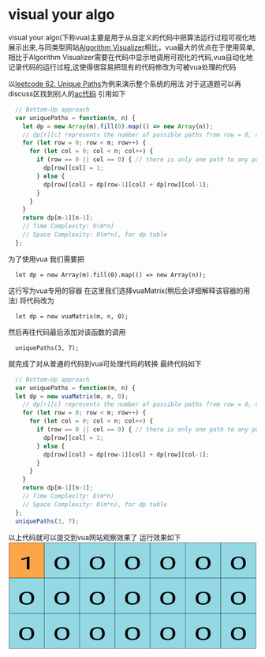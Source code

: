 # visual your algo
visual your algo(下称vua)主要是用于从自定义的代码中把算法运行过程可视化地展示出来,与同类型网站[Algorithm Visualizer]('https://github.com/algorithm-visualizer/algorithm-visualizer')相比，vua最大的优点在于使用简单,相比于Algorithm Visualizer需要在代码中显示地调用可视化的代码,vua自动化地记录代码的运行过程,这使得很容易把现有的代码修改为可被vua处理的代码

以[leetcode 62. Unique Paths]('https://leetcode.com/problems/unique-paths/')为例来演示整个系统的用法
对于这道题可以再discuss区找到别人的[ac代码]('https://leetcode.com/problems/unique-paths/discuss/934807/Two-JS-Solutions') 引用如下
```javascript
  // Bottom-Up approach
  var uniquePaths = function(m, n) {
    let dp = new Array(m).fill(0).map(() => new Array(n));
    // dp[r][c] represents the number of possible paths from row = 0, col = 0 to row = r, col = c
    for (let row = 0; row < m; row++) {
      for (let col = 0; col < n; col++) {
        if (row == 0 || col == 0) { // there is only one path to any point in first row or first column since robot can only move right or down
          dp[row][col] = 1;
        } else {
          dp[row][col] = dp[row-1][col] + dp[row][col-1];
        }
      }
    }
    return dp[m-1][n-1];
    // Time Complexity: O(m*n)
    // Space Complexity: O(m*n), for dp table
  };
```
为了使用vua 我们需要把
```
  let dp = new Array(m).fill(0).map(() => new Array(n));
```
这行写为vua专用的容器 在这里我们选择vuaMatrix(稍后会详细解释该容器的用法) 将代码改为
```
  let dp = new vuaMatrix(m, n, 0);
```
然后再往代码最后添加对该函数的调用
```
  uniquePaths(3, 7);
```
就完成了对从普通的代码到vua可处理代码的转换 最终代码如下
```javascript
  // Bottom-Up approach
  var uniquePaths = function(m, n) {
  let dp = new vuaMatrix(m, n, 0);
    // dp[r][c] represents the number of possible paths from row = 0, col = 0 to row = r, col = c
    for (let row = 0; row < m; row++) {
      for (let col = 0; col < n; col++) {
        if (row == 0 || col == 0) { // there is only one path to any point in first row or first column since robot can only move right or down
          dp[row][col] = 1;
        } else {
          dp[row][col] = dp[row-1][col] + dp[row][col-1];
        }
      }
    }
    return dp[m-1][n-1];
    // Time Complexity: O(m*n)
    // Space Complexity: O(m*n), for dp table
  };
  uniquePaths(3, 7);
```
以上代码就可以提交到vua网站观察效果了 运行效果如下
![demo](./public/demo.gif)
